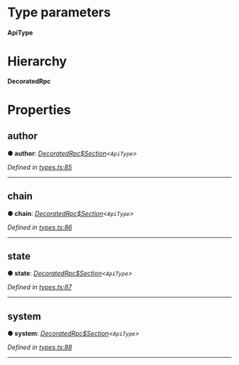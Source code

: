 

# Type parameters
#### ApiType 
# Hierarchy

**DecoratedRpc**

# Properties

<a id="author"></a>

##  author

**● author**: *[DecoratedRpc$Section](_types_.decoratedrpc_section.md)<`ApiType`>*

*Defined in [types.ts:85](https://github.com/polkadot-js/api/blob/7e5b09a/packages/api/src/types.ts#L85)*

___
<a id="chain"></a>

##  chain

**● chain**: *[DecoratedRpc$Section](_types_.decoratedrpc_section.md)<`ApiType`>*

*Defined in [types.ts:86](https://github.com/polkadot-js/api/blob/7e5b09a/packages/api/src/types.ts#L86)*

___
<a id="state"></a>

##  state

**● state**: *[DecoratedRpc$Section](_types_.decoratedrpc_section.md)<`ApiType`>*

*Defined in [types.ts:87](https://github.com/polkadot-js/api/blob/7e5b09a/packages/api/src/types.ts#L87)*

___
<a id="system"></a>

##  system

**● system**: *[DecoratedRpc$Section](_types_.decoratedrpc_section.md)<`ApiType`>*

*Defined in [types.ts:88](https://github.com/polkadot-js/api/blob/7e5b09a/packages/api/src/types.ts#L88)*

___

